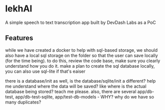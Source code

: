 # lekhAI

A simple speech to text transcription app built by DevDash Labs as a PoC

## Features 

while we have created a docker to help with sql-based storage, we should also have a local sql storage on the folder so that the user can save locally (for the time being). to do this, review the code base, make sure you clearly understand how you do it. make a plan to create the sql database locally, you can also use sql-lite if that's eaiser 

there is a database/init as well, is the database/sqlite/init a different? help me understand where the data will be saved? like where is the actual database being stored? teach me please. 
  also, there are several app/db-test, app/db-test-sqlite, app/test-db-models - WHY? why do we have so many duplicates? 